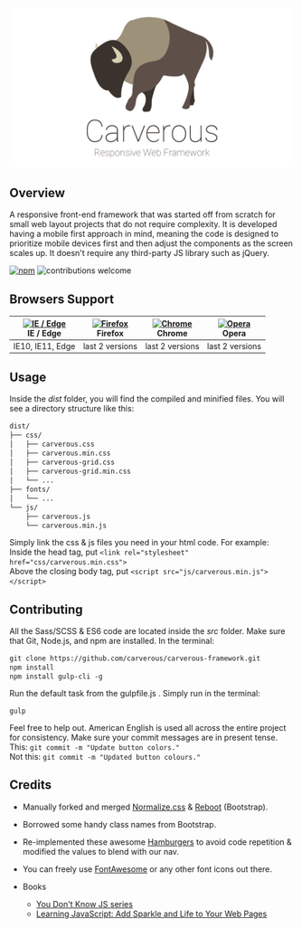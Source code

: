 ![Carverous Logo](demo/images/carverous-banner.png)

## Overview
A responsive front-end framework that was started off from scratch
for small web layout projects that do not require complexity.
It is developed having a mobile first approach in mind,
meaning the code is designed to prioritize mobile devices first
and then adjust the components as the screen scales up.
It doesn't require any third-party JS library such as jQuery.

[![npm](https://img.shields.io/badge/license-MIT-green.svg)](https://github.com/cefjoeii/carverous/blob/master/LICENSE) ![contributions welcome](https://img.shields.io/badge/contributions-welcome-blue.svg)


## Browsers Support
| [<img src="https://raw.githubusercontent.com/godban/browsers-support-badges/master/src/images/edge.png" alt="IE / Edge" width="16px" height="16px" />](http://godban.github.io/browsers-support-badges/)</br>IE / Edge | [<img src="https://raw.githubusercontent.com/godban/browsers-support-badges/master/src/images/firefox.png" alt="Firefox" width="16px" height="16px" />](http://godban.github.io/browsers-support-badges/)</br>Firefox | [<img src="https://raw.githubusercontent.com/godban/browsers-support-badges/master/src/images/chrome.png" alt="Chrome" width="16px" height="16px" />](http://godban.github.io/browsers-support-badges/)</br>Chrome | [<img src="https://raw.githubusercontent.com/godban/browsers-support-badges/master/src/images/opera.png" alt="Opera" width="16px" height="16px" />](http://godban.github.io/browsers-support-badges/)</br>Opera |
| --------- | --------- | --------- | --------- |
| IE10, IE11, Edge| last 2 versions| last 2 versions| last 2 versions

## Usage
Inside the *dist* folder, you will find the compiled and minified files.
You will see a directory structure like this:
```
dist/
├── css/
│   ├── carverous.css
│   ├── carverous.min.css
│   ├── carverous-grid.css
│   ├── carverous-grid.min.css
│   └── ...
├── fonts/
│   └── ...
└── js/
    ├── carverous.js
    └── carverous.min.js
```
Simply link the css & js files you need in your html code. For example:
<br>
Inside the head tag, put `<link rel="stylesheet" href="css/carverous.min.css">`
<br>
Above the closing body tag, put `<script src="js/carverous.min.js"></script>`

## Contributing
All the Sass/SCSS & ES6 code are located inside the *src* folder.
Make sure that Git, Node.js, and npm are installed. In the terminal:
```
git clone https://github.com/carverous/carverous-framework.git
npm install
npm install gulp-cli -g
```
Run the default task from the gulpfile.js . Simply run in the terminal:
```
gulp
```

Feel free to help out.
American English is used all across the entire project for consistency.
Make sure your commit messages are in present tense.
<br>
This: `git commit -m "Update button colors."`
<br>
Not this: `git commit -m "Updated button colours."`
<br>



## Credits
* Manually forked and merged
[Normalize.css](https://github.com/necolas/normalize.css) &
[Reboot](https://github.com/twbs/bootstrap) (Bootstrap).<br>
* Borrowed some handy class names from Bootstrap.<br>
* Re-implemented these awesome [Hamburgers](https://github.com/jonsuh/hamburgers) to avoid code repetition & modified the values to blend with our nav.
* You can freely use [FontAwesome](http://fontawesome.io/) or any other font icons out there.

* Books
  * [You Don't Know JS series](https://www.goodreads.com/series/139311-you-don-t-know-js)
  * [Learning JavaScript: Add Sparkle and Life to Your Web Pages](http://www.goodreads.com/book/show/27806241-learning-javascript)

<!---
The scripts are written in ES6 and are transpiled using Babel.
--->
